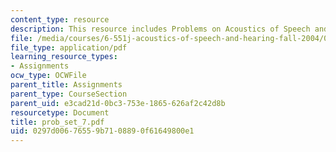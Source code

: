 ```yaml
---
content_type: resource
description: This resource includes Problems on Acoustics of Speech and Hearing.
file: /media/courses/6-551j-acoustics-of-speech-and-hearing-fall-2004/0297d00676559b7108890f61649800e1_prob_set_7.pdf
file_type: application/pdf
learning_resource_types:
- Assignments
ocw_type: OCWFile
parent_title: Assignments
parent_type: CourseSection
parent_uid: e3cad21d-0bc3-753e-1865-626af2c42d8b
resourcetype: Document
title: prob_set_7.pdf
uid: 0297d006-7655-9b71-0889-0f61649800e1
---
```

